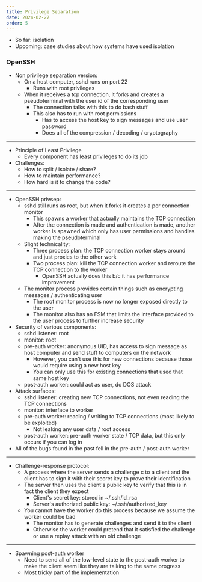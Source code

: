 ```yaml
---
title: Privilege Separation
date: 2024-02-27
order: 5
---
```


- So far: isolation
- Upcoming: case studies about how systems have used isolation

### OpenSSH

- Non privilege separation version:
  - On a host computer, sshd runs on port 22
    - Runs with root privileges
  - When it receives a tcp connection, it forks and creates a pseudoterminal with the user id of the corresponding user
    - The connection talks with this to do bash stuff
    - This also has to run with root permissions
      - Has to access the host key to sign messages and use user password
      - Does all of the compression / decoding / cryptography

---

- Principle of Least Privilege
  - Every component has least privileges to do its job
- Challenges:
  - How to split / isolate / share?
  - How to maintain performance?
  - How hard is it to change the code?

---

- OpenSSH privsep:
  - sshd still runs as root, but when it forks it creates a per connection monitor
    - This spawns a worker that actually maintains the TCP connection
    - After the connection is made and authentication is made, another worker is spawned which only has user permissions and handles making the pseudoterminal
  - Slight technicality:
    - Three process plan: the TCP connection worker stays around and just proxies to the other work
    - Two process plan: kill the TCP connection worker and reroute the TCP connection to the worker
      - OpenSSH actually does this b/c it has performance improvement
  - The monitor process provides certain things such as encrypting messages / authenticating user
    - The root monitor process is now no longer exposed directly to the user
    - The monitor also has an FSM that limits the interface provided to the user process to further increase security
- Security of various components:
  - sshd listener: root
  - monitor: root
  - pre-auth worker: anonymous UID, has access to sign message as host computer and send stuff to computers on the network
    - However, you can't use this for new connections because those would require using a new host key
    - You can only use this for existing connections that used that same host key
  - post-auth worker: could act as user, do DOS attack
- Attack surfaces:
  - sshd listener: creating new TCP connections, not even reading the TCP connections
  - monitor: interface to worker
  - pre-auth worker: reading / writing to TCP connections (most likely to be exploited)
    - Not leaking any user data / root access
  - post-auth worker: pre-auth worker state / TCP data, but this only occurs if you can log in
- All of the bugs found in the past fell in the pre-auth / post-auth worker

---

- Challenge-response protocol:
  - A process where the server sends a challenge c to a client and the client has to sign it with their secret key to prove their identification
  - The server then uses the client's public key to verify that this is in fact the client they expect
    - Client's secret key: stored in ~/.ssh/id_rsa
    - Server's authorized public key: ~/.ssh/authorized_key
  - You cannot have the worker do this process because we assume the worker could be bad
    - The monitor has to generate challenges and send it to the client
    - Otherwise the worker could pretend that it satisfied the challenge or use a replay attack with an old challenge

---

- Spawning post-auth worker
  - Need to send all of the low-level state to the post-auth worker to make the client seem like they are talking to the same progress
  - Most tricky part of the implementation
